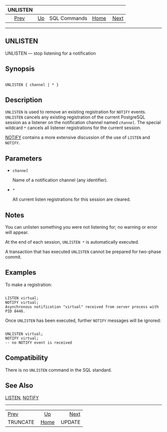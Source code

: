 <!--?xml version="1.0" encoding="UTF-8" standalone="no"?-->

|                UNLISTEN               |                                        |              |                                                       |                                   |
| :-----------------------------------: | :------------------------------------- | :----------: | ----------------------------------------------------: | --------------------------------: |
| [Prev](sql-truncate.html "TRUNCATE")  | [Up](sql-commands.html "SQL Commands") | SQL Commands | [Home](index.html "PostgreSQL 17devel Documentation") |  [Next](sql-update.html "UPDATE") |

***

## UNLISTEN

UNLISTEN — stop listening for a notification

## Synopsis

```

UNLISTEN { channel | * }
```

## Description

`UNLISTEN` is used to remove an existing registration for `NOTIFY` events. `UNLISTEN` cancels any existing registration of the current PostgreSQL session as a listener on the notification channel named *`channel`*. The special wildcard `*` cancels all listener registrations for the current session.

[NOTIFY](sql-notify.html "NOTIFY") contains a more extensive discussion of the use of `LISTEN` and `NOTIFY`.

## Parameters

* *`channel`*

    Name of a notification channel (any identifier).

* `*`

    All current listen registrations for this session are cleared.

## Notes

You can unlisten something you were not listening for; no warning or error will appear.

At the end of each session, `UNLISTEN *` is automatically executed.

A transaction that has executed `UNLISTEN` cannot be prepared for two-phase commit.

## Examples

To make a registration:

```

LISTEN virtual;
NOTIFY virtual;
Asynchronous notification "virtual" received from server process with PID 8448.
```

Once `UNLISTEN` has been executed, further `NOTIFY` messages will be ignored:

```

UNLISTEN virtual;
NOTIFY virtual;
-- no NOTIFY event is received
```

## Compatibility

There is no `UNLISTEN` command in the SQL standard.

## See Also

[LISTEN](sql-listen.html "LISTEN"), [NOTIFY](sql-notify.html "NOTIFY")

***

|                                       |                                                       |                                   |
| :------------------------------------ | :---------------------------------------------------: | --------------------------------: |
| [Prev](sql-truncate.html "TRUNCATE")  |         [Up](sql-commands.html "SQL Commands")        |  [Next](sql-update.html "UPDATE") |
| TRUNCATE                              | [Home](index.html "PostgreSQL 17devel Documentation") |                            UPDATE |
